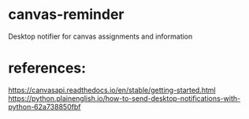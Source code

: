 # canvas-reminder
Desktop notifier for canvas assignments and information
# references: 
https://canvasapi.readthedocs.io/en/stable/getting-started.html
https://python.plainenglish.io/how-to-send-desktop-notifications-with-python-62a738850fbf
